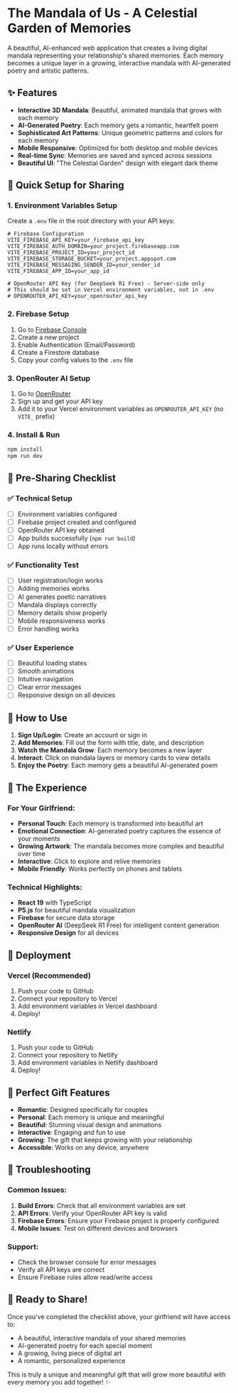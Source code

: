 # The Mandala of Us - A Celestial Garden of Memories

A beautiful, AI-enhanced web application that creates a living digital mandala representing your relationship's shared memories. Each memory becomes a unique layer in a growing, interactive mandala with AI-generated poetry and artistic patterns.

## ✨ Features

- **Interactive 3D Mandala**: Beautiful, animated mandala that grows with each memory
- **AI-Generated Poetry**: Each memory gets a romantic, heartfelt poem
- **Sophisticated Art Patterns**: Unique geometric patterns and colors for each memory
- **Mobile Responsive**: Optimized for both desktop and mobile devices
- **Real-time Sync**: Memories are saved and synced across sessions
- **Beautiful UI**: "The Celestial Garden" design with elegant dark theme

## 🚀 Quick Setup for Sharing

### 1. Environment Variables Setup

Create a `.env` file in the root directory with your API keys:

```env
# Firebase Configuration
VITE_FIREBASE_API_KEY=your_firebase_api_key
VITE_FIREBASE_AUTH_DOMAIN=your_project.firebaseapp.com
VITE_FIREBASE_PROJECT_ID=your_project_id
VITE_FIREBASE_STORAGE_BUCKET=your_project.appspot.com
VITE_FIREBASE_MESSAGING_SENDER_ID=your_sender_id
VITE_FIREBASE_APP_ID=your_app_id

# OpenRouter API Key (for DeepSeek R1 Free) - Server-side only
# This should be set in Vercel environment variables, not in .env
# OPENROUTER_API_KEY=your_openrouter_api_key
```

### 2. Firebase Setup

1. Go to [Firebase Console](https://console.firebase.google.com/)
2. Create a new project
3. Enable Authentication (Email/Password)
4. Create a Firestore database
5. Copy your config values to the `.env` file

### 3. OpenRouter AI Setup

1. Go to [OpenRouter](https://openrouter.ai/)
2. Sign up and get your API key
3. Add it to your Vercel environment variables as `OPENROUTER_API_KEY` (no `VITE_` prefix)

### 4. Install & Run

```bash
npm install
npm run dev
```

## 🎯 Pre-Sharing Checklist

### ✅ Technical Setup

- [ ] Environment variables configured
- [ ] Firebase project created and configured
- [ ] OpenRouter API key obtained
- [ ] App builds successfully (`npm run build`)
- [ ] App runs locally without errors

### ✅ Functionality Test

- [ ] User registration/login works
- [ ] Adding memories works
- [ ] AI generates poetic narratives
- [ ] Mandala displays correctly
- [ ] Memory details show properly
- [ ] Mobile responsiveness works
- [ ] Error handling works

### ✅ User Experience

- [ ] Beautiful loading states
- [ ] Smooth animations
- [ ] Intuitive navigation
- [ ] Clear error messages
- [ ] Responsive design on all devices

## 🌟 How to Use

1. **Sign Up/Login**: Create an account or sign in
2. **Add Memories**: Fill out the form with title, date, and description
3. **Watch the Mandala Grow**: Each memory becomes a new layer
4. **Interact**: Click on mandala layers or memory cards to view details
5. **Enjoy the Poetry**: Each memory gets a beautiful AI-generated poem

## 🎨 The Experience

### For Your Girlfriend:

- **Personal Touch**: Each memory is transformed into beautiful art
- **Emotional Connection**: AI-generated poetry captures the essence of your moments
- **Growing Artwork**: The mandala becomes more complex and beautiful over time
- **Interactive**: Click to explore and relive memories
- **Mobile Friendly**: Works perfectly on phones and tablets

### Technical Highlights:

- **React 19** with TypeScript
- **P5.js** for beautiful mandala visualization
- **Firebase** for secure data storage
- **OpenRouter AI** (DeepSeek R1 Free) for intelligent content generation
- **Responsive Design** for all devices

## 🚀 Deployment

### Vercel (Recommended)

1. Push your code to GitHub
2. Connect your repository to Vercel
3. Add environment variables in Vercel dashboard
4. Deploy!

### Netlify

1. Push your code to GitHub
2. Connect your repository to Netlify
3. Add environment variables in Netlify dashboard
4. Deploy!

## 💝 Perfect Gift Features

- **Romantic**: Designed specifically for couples
- **Personal**: Each memory is unique and meaningful
- **Beautiful**: Stunning visual design and animations
- **Interactive**: Engaging and fun to use
- **Growing**: The gift that keeps growing with your relationship
- **Accessible**: Works on any device, anywhere

## 🔧 Troubleshooting

### Common Issues:

1. **Build Errors**: Check that all environment variables are set
2. **API Errors**: Verify your OpenRouter API key is valid
3. **Firebase Errors**: Ensure your Firebase project is properly configured
4. **Mobile Issues**: Test on different devices and browsers

### Support:

- Check the browser console for error messages
- Verify all API keys are correct
- Ensure Firebase rules allow read/write access

## 🎉 Ready to Share!

Once you've completed the checklist above, your girlfriend will have access to:

- A beautiful, interactive mandala of your shared memories
- AI-generated poetry for each special moment
- A growing, living piece of digital art
- A romantic, personalized experience

This is truly a unique and meaningful gift that will grow more beautiful with every memory you add together! ✨
